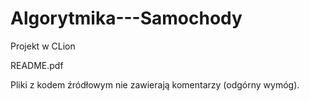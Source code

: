 # Algorytmika---Samochody

Projekt w CLion

README.pdf

Pliki z kodem źródłowym nie zawierają komentarzy (odgórny wymóg).
